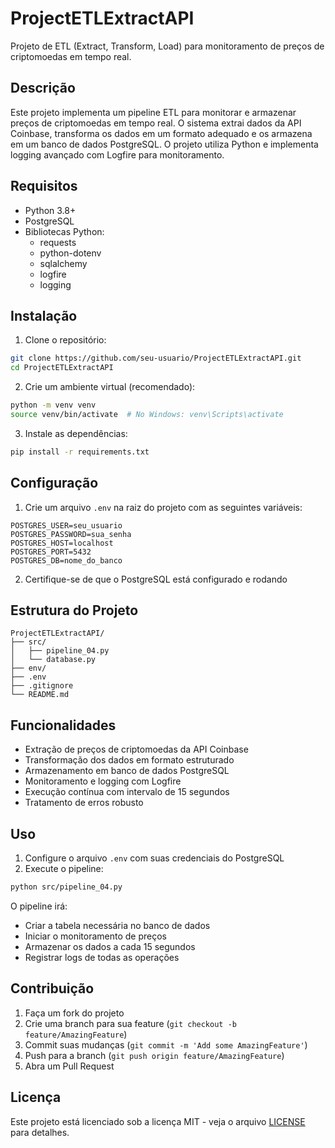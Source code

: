 # ProjectETLExtractAPI

Projeto de ETL (Extract, Transform, Load) para monitoramento de preços de criptomoedas em tempo real.

## Descrição

Este projeto implementa um pipeline ETL para monitorar e armazenar preços de criptomoedas em tempo real. O sistema extrai dados da API Coinbase, transforma os dados em um formato adequado e os armazena em um banco de dados PostgreSQL. O projeto utiliza Python e implementa logging avançado com Logfire para monitoramento.

## Requisitos

- Python 3.8+
- PostgreSQL
- Bibliotecas Python:
  - requests
  - python-dotenv
  - sqlalchemy
  - logfire
  - logging

## Instalação

1. Clone o repositório:
```bash
git clone https://github.com/seu-usuario/ProjectETLExtractAPI.git
cd ProjectETLExtractAPI
```

2. Crie um ambiente virtual (recomendado):
```bash
python -m venv venv
source venv/bin/activate  # No Windows: venv\Scripts\activate
```

3. Instale as dependências:
```bash
pip install -r requirements.txt
```

## Configuração

1. Crie um arquivo `.env` na raiz do projeto com as seguintes variáveis:
```
POSTGRES_USER=seu_usuario
POSTGRES_PASSWORD=sua_senha
POSTGRES_HOST=localhost
POSTGRES_PORT=5432
POSTGRES_DB=nome_do_banco
```

2. Certifique-se de que o PostgreSQL está configurado e rodando

## Estrutura do Projeto

```
ProjectETLExtractAPI/
├── src/
│   ├── pipeline_04.py
│   └── database.py
├── env/
├── .env
├── .gitignore
└── README.md
```

## Funcionalidades

- Extração de preços de criptomoedas da API Coinbase
- Transformação dos dados em formato estruturado
- Armazenamento em banco de dados PostgreSQL
- Monitoramento e logging com Logfire
- Execução contínua com intervalo de 15 segundos
- Tratamento de erros robusto

## Uso

1. Configure o arquivo `.env` com suas credenciais do PostgreSQL
2. Execute o pipeline:
```bash
python src/pipeline_04.py
```

O pipeline irá:
- Criar a tabela necessária no banco de dados
- Iniciar o monitoramento de preços
- Armazenar os dados a cada 15 segundos
- Registrar logs de todas as operações

## Contribuição

1. Faça um fork do projeto
2. Crie uma branch para sua feature (`git checkout -b feature/AmazingFeature`)
3. Commit suas mudanças (`git commit -m 'Add some AmazingFeature'`)
4. Push para a branch (`git push origin feature/AmazingFeature`)
5. Abra um Pull Request

## Licença

Este projeto está licenciado sob a licença MIT - veja o arquivo [LICENSE](LICENSE) para detalhes.

